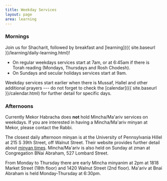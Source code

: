 ```yaml
---
title: Weekday Services
layout: page
area: learning
---
```


### Mornings

Join us for Shacharit, followed by breakfast and [learning]({{ site.baseurl }}/learning/daily-learning.html)!

- On regular weekdays services start at 7am, or at 6:45am if there is Torah reading (Mondays, Thursdays and Rosh Chodesh).
- On Sundays and secular holidays services start at 9am.

Weekday services start earlier when there is Mussaf, Hallel and other additional prayers --- do not forget to check the [calendar]({{ site.baseurl }}/calendar.html) for further detail for specific days.

### Afternoons

Currently Mekor Habracha does **not** hold Mincha/Ma'ariv services on weekdays. If you are interested in having  a Mincha/Ma'ariv minyan at Mekor, please contact the Rabbi.

The closest daily afternoon minyan is at the University of Pennsylvania Hillel at 215 S 39th Street, off Walnut Street. Their website provides further detail about [minyan times](https://www.pennocp.org/minyan/).  Mincha/Ma'ariv is also held on Sunday at zman at Congregation BNai Abraham, 527 Lombard Street.

From Monday to Thursday there are early Mincha minyanim at 2pm at 1818 Market Street (18th floor) and 1420 Walnut Street (2nd floor). Ma'ariv at Bnai Abraham is held Monday-Thursday at 6:30pm.
